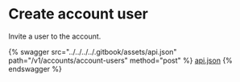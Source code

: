 # Create account user

Invite a user to the account.

{% swagger src="../../../../.gitbook/assets/api.json" path="/v1/accounts/account-users" method="post" %}
[api.json](../../../../.gitbook/assets/api.json)
{% endswagger %}

